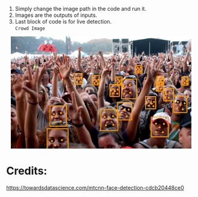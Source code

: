 1. Simply change the image path in the code and run it.
2. Images are the outputs of inputs.
3. Last block of code is for live detection.  
`Crowd Image`  
<p align="center">
    <img src="crowd.jpg", width="480">
 </p>
 
# Credits:
https://towardsdatascience.com/mtcnn-face-detection-cdcb20448ce0
 
